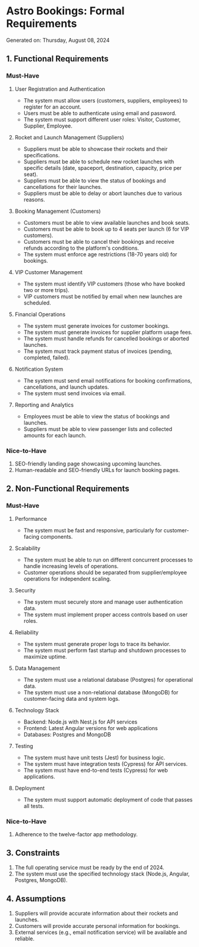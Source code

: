 # Astro Bookings: Formal Requirements

Generated on: Thursday, August 08, 2024

## 1. Functional Requirements

### Must-Have

1. User Registration and Authentication
   - The system must allow users (customers, suppliers, employees) to register for an account.
   - Users must be able to authenticate using email and password.
   - The system must support different user roles: Visitor, Customer, Supplier, Employee.

2. Rocket and Launch Management (Suppliers)
   - Suppliers must be able to showcase their rockets and their specifications.
   - Suppliers must be able to schedule new rocket launches with specific details (date, spaceport, destination, capacity, price per seat).
   - Suppliers must be able to view the status of bookings and cancellations for their launches.
   - Suppliers must be able to delay or abort launches due to various reasons.

3. Booking Management (Customers)
   - Customers must be able to view available launches and book seats.
   - Customers must be able to book up to 4 seats per launch (6 for VIP customers).
   - Customers must be able to cancel their bookings and receive refunds according to the platform's conditions.
   - The system must enforce age restrictions (18-70 years old) for bookings.

4. VIP Customer Management
   - The system must identify VIP customers (those who have booked two or more trips).
   - VIP customers must be notified by email when new launches are scheduled.

5. Financial Operations
   - The system must generate invoices for customer bookings.
   - The system must generate invoices for supplier platform usage fees.
   - The system must handle refunds for cancelled bookings or aborted launches.
   - The system must track payment status of invoices (pending, completed, failed).

6. Notification System
   - The system must send email notifications for booking confirmations, cancellations, and launch updates.
   - The system must send invoices via email.

7. Reporting and Analytics
   - Employees must be able to view the status of bookings and launches.
   - Suppliers must be able to view passenger lists and collected amounts for each launch.

### Nice-to-Have

1. SEO-friendly landing page showcasing upcoming launches.
2. Human-readable and SEO-friendly URLs for launch booking pages.

## 2. Non-Functional Requirements

### Must-Have

1. Performance
   - The system must be fast and responsive, particularly for customer-facing components.

2. Scalability
   - The system must be able to run on different concurrent processes to handle increasing levels of operations.
   - Customer operations should be separated from supplier/employee operations for independent scaling.

3. Security
   - The system must securely store and manage user authentication data.
   - The system must implement proper access controls based on user roles.

4. Reliability
   - The system must generate proper logs to trace its behavior.
   - The system must perform fast startup and shutdown processes to maximize uptime.

5. Data Management
   - The system must use a relational database (Postgres) for operational data.
   - The system must use a non-relational database (MongoDB) for customer-facing data and system logs.

6. Technology Stack
   - Backend: Node.js with Nest.js for API services
   - Frontend: Latest Angular versions for web applications
   - Databases: Postgres and MongoDB

7. Testing
   - The system must have unit tests (Jest) for business logic.
   - The system must have integration tests (Cypress) for API services.
   - The system must have end-to-end tests (Cypress) for web applications.

8. Deployment
   - The system must support automatic deployment of code that passes all tests.

### Nice-to-Have

1. Adherence to the twelve-factor app methodology.

## 3. Constraints

1. The full operating service must be ready by the end of 2024.
2. The system must use the specified technology stack (Node.js, Angular, Postgres, MongoDB).

## 4. Assumptions

1. Suppliers will provide accurate information about their rockets and launches.
2. Customers will provide accurate personal information for bookings.
3. External services (e.g., email notification service) will be available and reliable.

